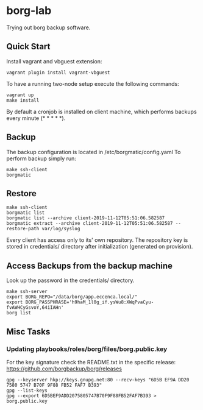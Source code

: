 # borg-lab
Trying out borg backup software.

## Quick Start

Install vagrant and vbguest extension:

```
vagrant plugin install vagrant-vbguest
```

To have a running two-node setup execute the following commands:

```
vagrant up
make install
```

By default a cronjob is installed on client machine, which performs backups every minute (* * * * *).

## Backup

The backup configuration is located in /etc/borgmatic/config.yaml
To perform backup simply run:

```
make ssh-client
borgmatic
```

## Restore

```
make ssh-client
borgmatic list
borgmatic list --archive client-2019-11-12T05:51:06.582587
borgmatic extract --archive client-2019-11-12T05:51:06.582587 --restore-path var/log/syslog
```

Every client has access only to its' own repository. The repository key is stored in credentials/ directory after initialization (generated on provision).

## Access Backups from the backup machine

Look up the password in the credentials/ directory.

```
make ssh-server
export BORG_REPO="/data/borg/app.eccenca.local/"
export BORG_PASSPHRASE='h9haM_1l0g_if.ysWu8:XWqPvaCyu-fvAWHCyGsvoY,64iIAHn'
borg list
```

## Misc Tasks

### Updating playbooks/roles/borg/files/borg.public.key

For the key signature check the README.txt in the specific release: https://github.com/borgbackup/borg/releases

```
gpg --keyserver hkp://keys.gnupg.net:80 --recv-keys "6D5B EF9A DD20 7580 5747 B70F 9F88 FB52 FAF7 B393"
gpg --list-keys
gpg --export 6D5BEF9ADD2075805747B70F9F88FB52FAF7B393 > borg.public.key
```